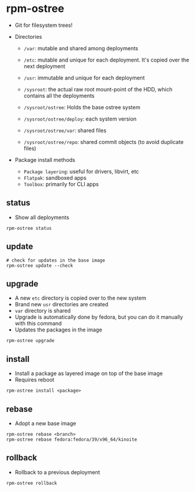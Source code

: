 # rpm-ostree

- Git for filesystem trees!

- Directories
  - `/var`: mutable and shared among deployments
  - `/etc`: mutable and unique for each deployment. It's copied over the next deployment
  - `/usr`: immutable and unique for each deployment

  - `/sysroot`: the actual raw root mount-point of the HDD, which contains all the deployments
  - `/sysroot/ostree`: Holds the base ostree system
  - `/sysroot/ostree/deploy`: each system version
  - `/sysroot/ostree/var`: shared files
  - `/sysroot/ostree/repo`: shared commit objects (to avoid duplicate files)
- Package install methods
  - `Package layering`: useful for drivers, libvirt, etc
  - `Flatpak`: sandboxed apps
  - `Toolbox`: primarily for CLI apps

## status

- Show all deployments

```shell
rpm-ostree status
```

## update

```shell
# check for updates in the base image
rpm-ostree update --check
```

## upgrade

- A new `etc` directory is copied over to the new system
- Brand new `usr` directories are created
- `var` directory is shared
- Upgrade is automatically done by fedora, but you can do it manually with this command
- Updates the packages in the image

```shell
rpm-ostree upgrade
```

## install

- Install a package as layered image on top of the base image
- Requires reboot

```shell
rpm-ostree install <package>
```

## rebase

- Adopt a new base image

```shell
rpm-ostree rebase <branch>
rpm-ostree rebase fedora:fedora/39/x96_64/kinoite
```

## rollback

- Rollback to a previous deployment

```shell
rpm-ostree rollback
```
